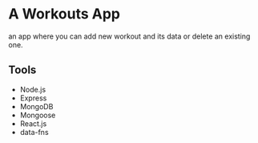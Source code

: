 # A Workouts App
an app where you can add new workout and its data or delete an existing one.

## Tools
- Node.js
- Express
- MongoDB
- Mongoose
- React.js
- data-fns

